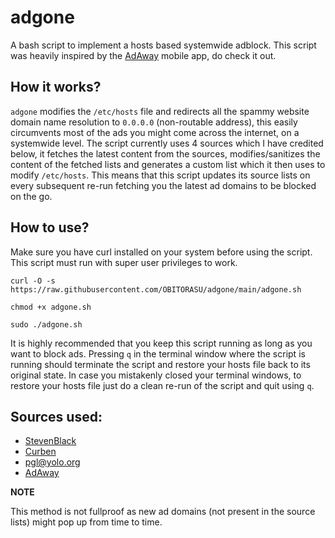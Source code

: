 # adgone
A bash script to implement a hosts based systemwide adblock.
This script was heavily inspired by the [AdAway](https://github.com/AdAway/AdAway) mobile app, do check it out.

## How it works?
```adgone``` modifies the ```/etc/hosts``` file and redirects all the spammy website domain name resolution to ```0.0.0.0``` (non-routable address), this easily circumvents most of the ads you might come across the internet, on a systemwide level. The script currently uses 4 sources which I have credited below, it fetches the latest content from the sources, modifies/sanitizes the content of the fetched lists and generates a custom list which it then uses to modify ```/etc/hosts```. This means that this script updates its source lists on every subsequent re-run fetching you the latest ad domains to be blocked on the go.

## How to use?
Make sure you have curl installed on your system before using the script.
This script must run with super user privileges to work.

```
curl -O -s https://raw.githubusercontent.com/OBITORASU/adgone/main/adgone.sh 

chmod +x adgone.sh

sudo ./adgone.sh 
```
It is highly recommended that you keep this script running as long as you want to block ads. Pressing `q` in the terminal window where the script is running should terminate the script and restore your hosts file back to its original state. In case you mistakenly closed your terminal windows, to restore your hosts file just do a clean re-run of the script and quit using `q`.

## Sources used:

- [StevenBlack](https://raw.githubusercontent.com/StevenBlack/hosts/master/alternates/fakenews-gambling-porn-social/hosts)
- [Curben](https://curben.gitlab.io/malware-filter/urlhaus-filter-hosts.txt)
- [pgl@yolo.org](https://pgl.yoyo.org/adservers/serverlist.php\?hostformat\=hosts\&showintro\=0\&mimetype\=plaintext)
- [AdAway](https://adaway.org/hosts.txt)

**NOTE**

This method is not fullproof as new ad domains (not present in the source lists) might pop up from time to time.
